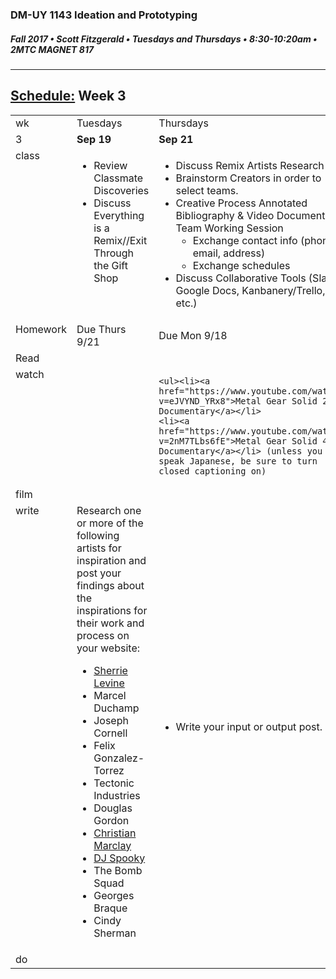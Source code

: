 ### DM-UY 1143 Ideation and Prototyping
##### Fall 2017 • Scott Fitzgerald • Tuesdays and Thursdays • 8:30-10:20am • 2MTC MAGNET 817

---
## [Schedule:](schedule.md) Week 3


<table>
<tr>
<td>wk</td>
<td>Tuesdays</td>
<td>Thursdays</td>
</tr>
<tr>
  <td valign="top">3</td>
  <td valign="top" width="48%"><strong>Sep 19</strong></td>
  <td valign="top" width="48%"><strong>Sep 21</strong></td>
</tr>
<tr>
<td valign="top">class</td>
<td valign="top">
<ul>
<li>Review Classmate Discoveries</li>
<li>Discuss Everything is a Remix//Exit Through the Gift Shop</li>
</ul>
</ul>

</td>

<!-- 2nd column class -->
<td valign="top" width="48%">
<!-- Due Thursday class  -->
<ul><li>
    Discuss Remix Artists Research</li>
    <li>Brainstorm Creators in order to select teams.</li>
    <li>Creative Process Annotated Bibliography & Video Documentary Team Working Session
        <ul><li>Exchange contact info (phone, email, address)</li>
        <li>Exchange schedules</li></ul>
        <li>Discuss Collaborative Tools (Slack, Google Docs, Kanbanery/Trello, etc.)
</li></ul>
</td>

</tr>

<!-- Homework -->
<tr>
  <td valign="top">Homework</td>
  <td>Due  Thurs  9/21</td>
  <td>Due  Mon  9/18</td>
</tr>

<!-- read -->
<tr><td valign="top">Read</td>
<td>
<!-- reading s for Thurs-->
</td>
<td>
<!--<ul>
<li>DeAngela's notes on <a href="http://teaching.polishedsolid.com/ip/mod3/content/"> "Everything is a Remix" and creativity through process</a></li>
</ul>-->
<!-- Readings for Mon-->

</td>
</tr>

<!-- watch -->
<tr>
  <td valign="top">watch</td>
  <td><!-- Due wed this week -->
</td>
  <td><!-- Due next monday -->

    <ul><li><a href="https://www.youtube.com/watch?v=eJVYND_YRx8">Metal Gear Solid 2 Documentary</a></li>
    <li><a href="https://www.youtube.com/watch?v=2nM7TLbs6fE">Metal Gear Solid 4 Documentary</a></li> (unless you speak Japanese, be sure to turn closed captioning on)


</td>
</tr>


<!-- film -->
<tr>
<td valign="top">film</td>
<td><!-- Due wed this week -->
</td>
<td><!-- Due next monday -->
</td>
</tr>

<!-- write -->
<tr>
<td valign="top">write</td>
<td><!-- Due wed this week -->
Research one or more of the following artists for inspiration and post your findings about the inspirations for their work and process on your website:
<ul>
    <li><a href="http://magazine.art21.org/2011/04/15/how-to-explain-sherrie-levine-to-your-grandmother/">Sherrie Levine</a></li>
    <li>Marcel Duchamp</li>
    <li>Joseph Cornell</li>
    <li>Felix Gonzalez-Torrez</li>
    <li>Tectonic Industries</li>
    <li>Douglas Gordon</li>
    <li><a a href="https://www.newyorker.com/magazine/2012/03/12/the-hours-daniel-zalewski">Christian Marclay</a></li>
    <li><a href="http://djspooky.com/">DJ Spooky</a></li>
    <li>The Bomb Squad</li>
    <li>Georges Braque</li>
    <li>Cindy Sherman</li>
</ul>

</td>
<td><ul><li>Write your input or output post.</li>
</ul>
</td>
</tr>

<!-- do -->
<tr>
  <td valign="top">do</td>
  <td>
<!-- Due wed this week -->
</td>
  <td>
  <!-- Due Mon next week -->
  </td>
</table>
